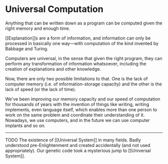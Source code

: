 # Universal Computation
Anything that can be written down as a program can be computed given the right memory and enough time.

[[Explanation]]s are a form of information, and information can only be processed in basically one way—with computation of the kind invented by Babbage and Turing.

Computers are universal, in the sense that given the right program, they can perform any transformation of information whatsoever, including the creation of explanations and other knowledge.

Now, there are only two possible limitations to that. One is the lack of computer memory (i.e. of information-storage capacity) and the other is the lack of speed (or the lack of time).

We've been improving our memory capacity and our speed of computation for thousands of years with the invention of things like writing, writing implements, even language itself, which enables more than one person to work on the same problem and coordinate their understanding of it. Nowadays, we use computers, and in the future we can use computer implants and so on.


--- 
TODO
The existence of [[Universal System]] in many fields. Badly understood pre-Enlightenment and created accidentally (and not used appropriately). Our genetic code took a mysterious jump to [[Universal System]].

